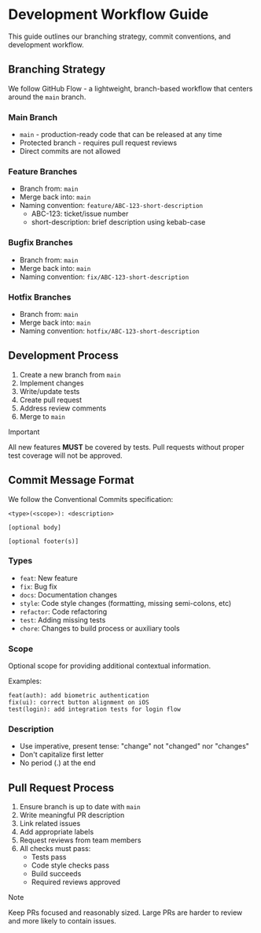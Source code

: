 # Development Workflow Guide

This guide outlines our branching strategy, commit conventions, and development workflow.

## Branching Strategy

We follow GitHub Flow - a lightweight, branch-based workflow that centers around the `main` branch.

### Main Branch
- `main` - production-ready code that can be released at any time
- Protected branch - requires pull request reviews
- Direct commits are not allowed

### Feature Branches
- Branch from: `main`
- Merge back into: `main`
- Naming convention: `feature/ABC-123-short-description`
  - ABC-123: ticket/issue number
  - short-description: brief description using kebab-case

### Bugfix Branches
- Branch from: `main`
- Merge back into: `main`
- Naming convention: `fix/ABC-123-short-description`

### Hotfix Branches
- Branch from: `main`
- Merge back into: `main`
- Naming convention: `hotfix/ABC-123-short-description`

## Development Process

1. Create a new branch from `main`
2. Implement changes
3. Write/update tests
4. Create pull request
5. Address review comments
6. Merge to `main`

> [!IMPORTANT]
> All new features **MUST** be covered by tests. Pull requests without proper test coverage will not be approved.

## Commit Message Format

We follow the Conventional Commits specification:

```
<type>(<scope>): <description>

[optional body]

[optional footer(s)]
```

### Types
- `feat`: New feature
- `fix`: Bug fix
- `docs`: Documentation changes
- `style`: Code style changes (formatting, missing semi-colons, etc)
- `refactor`: Code refactoring
- `test`: Adding missing tests
- `chore`: Changes to build process or auxiliary tools

### Scope
Optional scope for providing additional contextual information.

Examples:
```
feat(auth): add biometric authentication
fix(ui): correct button alignment on iOS
test(login): add integration tests for login flow
```

### Description
- Use imperative, present tense: "change" not "changed" nor "changes"
- Don't capitalize first letter
- No period (.) at the end

## Pull Request Process

1. Ensure branch is up to date with `main`
2. Write meaningful PR description
3. Link related issues
4. Add appropriate labels
5. Request reviews from team members
6. All checks must pass:
   - Tests pass
   - Code style checks pass
   - Build succeeds
   - Required reviews approved

> [!NOTE]
> Keep PRs focused and reasonably sized. Large PRs are harder to review and more likely to contain issues.
